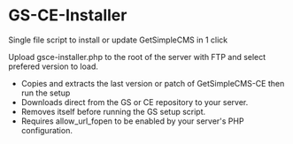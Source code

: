 # GS-CE-Installer
Single file script to install or update GetSimpleCMS in 1 click

Upload gsce-installer.php to the root of the server with FTP and select prefered version to load.

- Copies and extracts the last version or patch of GetSimpleCMS-CE then run the setup
- Downloads direct from the GS or CE repository to your server.
- Removes itself before running the GS setup script.
- Requires allow_url_fopen to be enabled by your server's PHP configuration.
